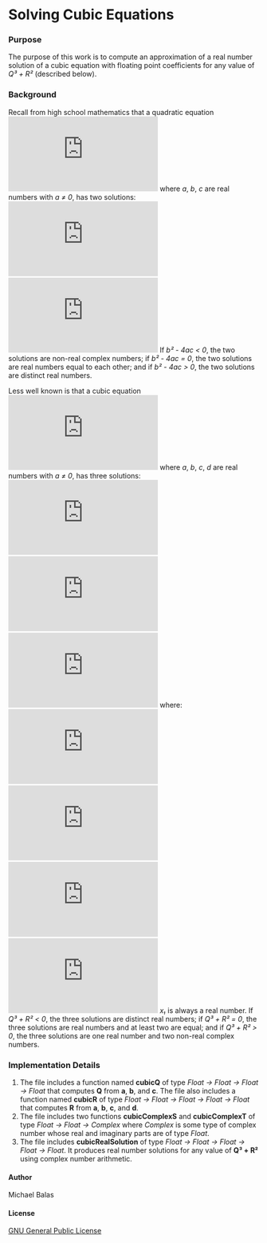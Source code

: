 # Solving Cubic Equations
### Purpose
The purpose of this work is to compute an approximation of a real number solution of a cubic equation with floating point coefficients for any value of *Q³ + R²* (described below). 
### Background
Recall from high school mathematics that a quadratic equation
&ensp;&ensp;![equation](https://latex.codecogs.com/gif.latex?ax%5E2%20&plus;%20bx%20&plus;%20c%20%3D%200%2C)
where *a*, *b*, *c* are real numbers with *a ≠ 0*, has two solutions:
&ensp;&ensp;![equation](https://latex.codecogs.com/gif.latex?x_%7B1%7D%20%3D%20%5Cfrac%7B-b%20&plus;%20%5Csqrt%7Bb%5E2%20-%204ac%7D%7D%7B2a%7D)
&ensp;&ensp;![equation](https://latex.codecogs.com/gif.latex?x_%7B2%7D%20%3D%20%5Cfrac%7B-b%20-%20%5Csqrt%7Bb%5E2%20-%204ac%7D%7D%7B2a%7D)
If *b² - 4ac < 0*, the two solutions are non-real complex numbers; if *b² - 4ac = 0*, the two solutions are real numbers equal to each other; and if *b² - 4ac > 0*, the two solutions are distinct real numbers. 

Less well known is that a cubic equation
&ensp;&ensp;![equation](https://latex.codecogs.com/gif.latex?ax%5E3%20&plus;%20bx%5E2%20&plus;%20cx%20&plus;%20d%20%3D%200%2C)
where *a*, *b*, *c*, *d* are real numbers with *a ≠ 0*, has three solutions:
&ensp;&ensp;![equation](https://latex.codecogs.com/gif.latex?x_%7B1%7D%20%3D%20S%20&plus;%20T%20-%20%5Cfrac%7Bb%7D%7B3a%7D)
&ensp;&ensp;![equation](https://latex.codecogs.com/gif.latex?x_%7B2%7D%20%3D%20-%20%5Cfrac%7BS%20&plus;%20T%7D%7B2%7D%20-%20%5Cfrac%7Bb%7D%7B3a%7D%20&plus;%20%5Cfrac%7Bi%5Csqrt%7B3%7D%7D%7B2%7D%28S%20-%20T%29)
&ensp;&ensp;![equation](https://latex.codecogs.com/gif.latex?x_%7B3%7D%20%3D%20-%20%5Cfrac%7BS%20&plus;%20T%7D%7B2%7D%20-%20%5Cfrac%7Bb%7D%7B3a%7D%20-%20%5Cfrac%7Bi%5Csqrt%7B3%7D%7D%7B2%7D%28S%20-%20T%29)
where:
&ensp;&ensp;![equation](https://latex.codecogs.com/gif.latex?Q%20%3D%20%5Cfrac%7B3ac%20-%20b%5E2%7D%7B9a%5E2%7D)
&ensp;&ensp;![equation](https://latex.codecogs.com/gif.latex?R%20%3D%20%5Cfrac%7B9abc%20-%2027a%5E2d%20-%202b%5E3%7D%7B54a%5E3%7D)
&ensp;&ensp;![equation](https://latex.codecogs.com/gif.latex?S%20%3D%20%5Csqrt%5B3%5D%7BR%20&plus;%20%5Csqrt%7BQ%5E3%20&plus;%20R%5E2%7D%7D)
&ensp;&ensp;![equation](https://latex.codecogs.com/gif.latex?T%20%3D%20%5Csqrt%5B3%5D%7BR%20-%20%5Csqrt%7BQ%5E3%20&plus;%20R%5E2%7D%7D)
*x₁* is always a real number. If *Q³ + R² < 0*, the three solutions are distinct real numbers; if *Q³ + R² = 0*, the three solutions are real numbers and at least two are equal; and if *Q³ + R² > 0*, the three solutions are one real number and two non-real complex numbers.
### Implementation Details
1. The file includes a function named **cubicQ** of type *Float -> Float -> Float -> Float* that computes **Q** from **a**, **b**, and **c**. The file also includes a function named **cubicR** of type *Float -> Float -> Float -> Float -> Float* that computes **R** from **a**, **b**, **c**, and **d**. 
2. The file includes two functions **cubicComplexS** and **cubicComplexT** of type *Float -> Float -> Complex* where *Complex* is some type of complex number whose real and imaginary parts are of type *Float*.
3. The file includes **cubicRealSolution** of type *Float -> Float -> Float -> Float -> Float*. It produces real number solutions for any value of **Q³ + R²** using complex number arithmetic.

#### Author
Michael Balas

#### License
[GNU General Public License](../LICENSE)

